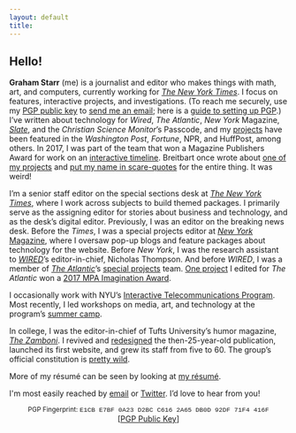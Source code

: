 ```yaml
---
layout: default
title: 
---
```


## Hello!   

  
<!-- <marquee direction="down" behavior="alternate" style="position:absolute;top:0;bottom:0;left:0;right:0;z-index:-1;height:100%;width:100%;"> --> 
<marquee direction="right" loop="1" scrollamount="7" style="position:absolute;right:0;z-index:-1;width:100%;">
<img src="http://gstarr.me/projects/images/me.png" alt="it me!" title="it me! (Photo credit: Kristie Chua)" style="float:left;width:25%;margin-right:15px;margin-top:5px"> 
</marquee>  
<!--
<marquee direction="up" behavior="alternate" style="position:absolute;bottom:0;left:0;right:0;z-index:-1;height:100%;width:100%;">
<marquee direction="right" loop="1" behavior="scroll" scrollamount="7">
<img src="http://www.clipartbest.com/cliparts/dT6/o5b/dT6o5b7Ec.png" alt="DVD" title="remember this?"> 
</marquee></marquee>   

<marquee direction="down" behavior="alternate" style="position:absolute;bottom:0;left:0;right:0;z-index:-1;width:100%;height:100%;">
<marquee loop="1" behavior="scroll" direction="left" scrollamount="7">
<img src="http://i3.kym-cdn.com/photos/images/original/000/815/427/d71.gif" alt="HaHaHa" title="lol"> 
</marquee></marquee>

<marquee direction="right" loop="2" style="position:absolute;bottom:0;left:0;right:0;z-index:-1;height:100%;width:100%;">
<img src="http://build.gstarr.me/portfolio2/tvbkgnd.gif" alt="unicorn.gif" title="I am disrupting the Net" style="width:10%;"> 
</marquee> -->
<!--
<marquee direction="up" behavior="alternate" style="position:absolute;bottom:0;left:0;right:0;z-index:-1;width:100%;height:100%;">
<marquee loop="2" behavior="scroll" direction="left" scrollamount="5">
  <h2><font color="blue">I have a newsletter now</font></h2>
  <h3><i>http://graham.substack.com/</i></h3>
</marquee></marquee> -->   
  
**Graham Starr** (me) is a journalist and editor who makes things with math, art, and computers, currently working for [*The New York Times*](https://www.nytimes.com/). I focus on features, interactive projects, and investigations. (To reach me securely, use my [PGP public key](https://pgp.mit.edu/pks/lookup?op=get&search=0xDB0D92DF71F4416F) to [send me an email](mailto:&#104;&#101;&#108;&#108;&#111;&#064;&#103;&#115;&#116;&#097;&#114;&#114;&#046;&#109;&#101;?subject=Hi%20Graham%21); here is a [guide to setting up PGP](https://lifehacker.com/how-to-encrypt-your-email-180878).) I’ve written about technology for *Wired*, *The Atlantic*, *New York* Magazine, [*Slate*](https://slate.com/human-interest/2018/07/my-donald-trump-jr-shadow-instagram-feed-what-i-learned-from-mimicking-his-likes-and-follows.html), and the *Christian Science Monitor*’s Passcode, and my [projects](https://gstarr.me/projects/misc/) have been featured in the *Washington Post*, *Fortune*, NPR, and HuffPost, among others. In 2017, I was part of the team that won a Magazine Publishers Award for work on an [interactive timeline](https://www.theatlantic.com/timeline). Breitbart once wrote about [one of my projects](https://www.youtube.com/watch?v=r2ybupRgffE) and [put my name in scare-quotes](http://www.breitbart.com/tech/2016/02/24/new-app-splits-dinner-bills-according-to-race-and-gender/) for the entire thing. It was weird!         

I’m a senior staff editor on the special sections desk at [*The New York Times*](https://www.nytimes.com/), where I work across subjects to build themed packages. I primarily serve as the assigning editor for stories about business and technology, and as the desk’s digital editor. Previously, I was an editor on the breaking news desk. Before the *Times*, I was a special projects editor at [*New York* Magazine](http://nymag.com), where I oversaw pop-up blogs and feature packages about technology for the website. Before *New York*, I was the research assistant to [*WIRED*](https://www.wired.com/)’s editor-in-chief, Nicholas Thompson. And before *WIRED*, I was a member of [*The Atlantic*](https://www.theatlantic.com)’s [special projects](https://theatlantic.com/projects) team. [One project](https://www.theatlantic.com/timeline) I edited for *The Atlantic* won a [2017 MPA Imagination Award](https://www.pubexec.com/article/press-release-winners-imagination-awards-announced-mpa/).  

I occasionally work with NYU’s [Interactive Telecommunications Program](https://itp.nyu.edu/). Most recently, I led workshops on media, art, and technology at the program’s [summer camp](https://itp.nyu.edu/camp2017/).      

In college, I was the editor-in-chief of Tufts University’s humor magazine, *[The Zamboni](http://www.tuftszamboni.com/)*. I revived and [redesigned](http://dropr.com/gstarr/57501/humor_magazine_redesign/) the then-25-year-old publication, launched its first website, and grew its staff from five to 60. The group’s official constitution is [pretty wild](https://twitter.com/GrahamStarr/status/798772163855532032).      

More of my résumé can be seen by looking at [my résumé](http://gstarr.me/projects/resume).  

I'm most easily reached by <a href="mailto:&#104;&#101;&#108;&#108;&#111;&#064;&#103;&#115;&#116;&#097;&#114;&#114;&#046;&#109;&#101;?subject=Hi%20Graham%21">email</a> or [Twitter](https://twitter.com/grahamstarr). I’d love to hear from you!   

<center><small>PGP Fingerprint: <font style="font-family:Courier">E1CB E7BF 0A23 D2BC C616 2A65 DB0D 92DF 71F4 416F</font></small></center>  

<center>[<a href="https://pgp.mit.edu/pks/lookup?op=get&search=0xDB0D92DF71F4416F">PGP Public Key</a>]</center>  


<div class="home">
<!--
  <div class="posts">
    {% for post in paginator.posts %}
      <div class="post py3">
        <p class="post-meta">{{ post.date | date: site.date_format }}</p>
        <a href="{{ post.url | prepend: site.baseurl }}" class="post-link"><h3 class="h1 post-title">{{ post.title }}</h3></a>
        <p class="post-summary">
          {% if post.summary %}
            {{ post.summary }}
          {% else %}
            {{ post.excerpt }}
          {% endif %}
        </p>
      </div>
    {% endfor %}
  </div>

  {% include pagination.html %}
-->  
</div>

<script>
  (function(i,s,o,g,r,a,m){i['GoogleAnalyticsObject']=r;i[r]=i[r]||function(){
  (i[r].q=i[r].q||[]).push(arguments)},i[r].l=1*new Date();a=s.createElement(o),
  m=s.getElementsByTagName(o)[0];a.async=1;a.src=g;m.parentNode.insertBefore(a,m)
  })(window,document,'script','//www.google-analytics.com/analytics.js','ga');

  ga('create', 'UA-57711230-4', 'auto');
  ga('send', 'pageview');

</script>
